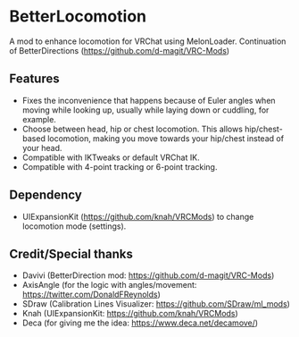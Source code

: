 # BetterLocomotion
A mod to enhance locomotion for VRChat using MelonLoader.
Continuation of BetterDirections (https://github.com/d-magit/VRC-Mods)

## Features
- Fixes the inconvenience that happens because of Euler angles when moving while looking up, usually while laying down or cuddling, for example.
- Choose between head, hip or chest locomotion. This allows hip/chest-based locomotion, making you move towards your hip/chest instead of your head.
- Compatible with IKTweaks or default VRChat IK.
- Compatible with 4-point tracking or 6-point tracking.

## Dependency
- UIExpansionKit (https://github.com/knah/VRCMods) to change locomotion mode (settings).

## Credit/Special thanks
- Davivi (BetterDirection mod: https://github.com/d-magit/VRC-Mods)
- AxisAngle (for the logic with angles/movement: https://twitter.com/DonaldFReynolds)
- SDraw (Calibration Lines Visualizer: https://github.com/SDraw/ml_mods)
- Knah (UIExpansionKit: https://github.com/knah/VRCMods)
- Deca (for giving me the idea: https://www.deca.net/decamove/)
